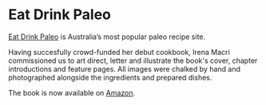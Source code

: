 # Eat Drink Paleo

[Eat Drink Paleo](http://eatdrinkpaleo.com.au/) is Australia’s most popular paleo recipe site.

Having succesfully crowd-funded her debut cookbook, Irena Macri commissioned us to art direct, letter and illustrate the book's cover, chapter introductions and feature pages. All images were chalked by hand and photographed alongside the ingredients and prepared dishes.

The book is now available on [Amazon](http://www.amazon.com/Drink-Paleo-Cookbook-Irena-Macri/dp/0987564404/ref=sr_1_1?ie=UTF8&qid=1375767256&sr=8-1&keywords=eat+drink+paleo).